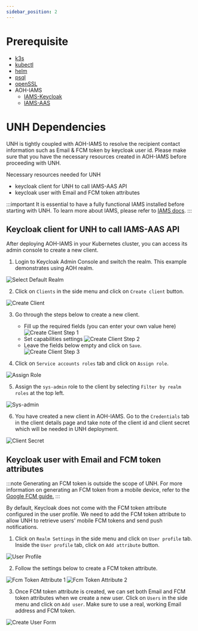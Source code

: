 ```yaml
---
sidebar_position: 2
---
```

# Prerequisite

- [k3s](https://docs.k3s.io/quick-start)
- [kubectl](https://kubernetes.io/docs/tasks/tools)
- [helm](https://helm.sh/docs/intro/install/)
- [psql](https://www.timescale.com/blog/how-to-install-psql-on-mac-ubuntu-debian-windows)
- [openSSL](https://docs.openiam.com/docs-4.2.1.3/appendix/2-openssl)
- AOH-IAMS
  - [IAMS-Keycloak](https://mssfoobar.github.io/docs/docs/modules/iams/quick_start/deploy_iams_keycloak)
  - [IAMS-AAS](https://mssfoobar.github.io/docs/docs/modules/iams/quick_start/deploy_iams_aas)

# UNH Dependencies

UNH is tightly coupled with AOH-IAMS to resolve the recipient contact information such as Email & FCM 
token by keycloak user id. Please make sure that you have the necessary resources created in AOH-IAMS before proceeding 
with UNH.

Necessary resources needed for UNH
- keycloak client for UNH to call IAMS-AAS API
- keycloak user with Email and FCM token attributes

:::important
It is essential to have a fully functional IAMS installed before starting with UNH.
To learn more about IAMS, please refer to [IAMS docs](https://mssfoobar.github.io/docs/docs/modules/iams/introduction).
:::
 
## Keycloak client for UNH to call IAMS-AAS API

After deploying AOH-IAMS in your Kubernetes cluster, you can access its admin console to create a new client.

1. Login to Keycloak Admin Console and switch the realm. This example demonstrates using AOH realm.

![Select Default Realm](select_realm.png)

2. Click on `Clients` in the side menu and click on `Create client` button.

![Create Client](create_client.png)

3. Go through the steps below to create a new client.
    - Fill up the required fields (you can enter your own value here)
![Create Client Step 1](create_client_step1.png)
    - Set capabilities settings
![Create Client Step 2](create_client_step2.png)
    - Leave the fields below empty and click on `Save`.
![Create Client Step 3](create_client_step3.png)

4. Click on `Service accounts roles` tab and click on `Assign role`.

![Assign Role](assign_role.png)

5. Assign the `sys-admin` role to the client by selecting `Filter by realm roles` at the top left.

![Sys-admin](sys-admin.png)

6. You have created a new client in AOH-IAMS. Go to the `Credentials` tab in the client details page and take note of 
the client id and client secret which will be needed in UNH deployment.

![Client Secret](client_secret.png)

## Keycloak user with Email and FCM token attributes

:::note
Generating an FCM token is outside the scope of UNH. For more information on generating an FCM token from a mobile
device, refer to the [Google FCM guide.](https://firebase.google.com/docs/cloud-messaging/android/client)
:::

By default, Keycloak does not come with the FCM token attribute configured in the user profile. We need to add the FCM token 
attribute to allow UNH to retrieve users' mobile FCM tokens and send push notifications.

1. Click on `Realm Settings` in the side menu and click on `User profile` tab. Inside the `User profile` tab, click on 
`Add attribute` button.

![User Profile](user_profile.png)

2. Follow the settings below to create a FCM token attribute.

![Fcm Token Attribute 1](fcm_token_attribute_1.png)
![Fcm Token Attribute 2](fcm_token_attribute_2.png)

3. Once FCM token attribute is created, we can set both Email and FCM token attributes when we create a new user.
Click on `Users` in the side menu and click on `Add user`. Make sure to use a real, working Email address and FCM token.

![Create User Form](create_user_form.png)

